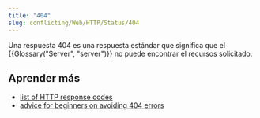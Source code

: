 ```yaml
---
title: "404"
slug: conflicting/Web/HTTP/Status/404
---
```


Una respuesta 404 es una respuesta estándar que significa que el {{Glossary("Server", "server")}} no puede encontrar el recursos solicitado.

## Aprender más

- [list of HTTP response codes](/es/docs/Web/HTTP/Response_codes)
- [advice for beginners on avoiding 404 errors](/es/Learn/Checking_that_your_web_site_is_working_properly)
